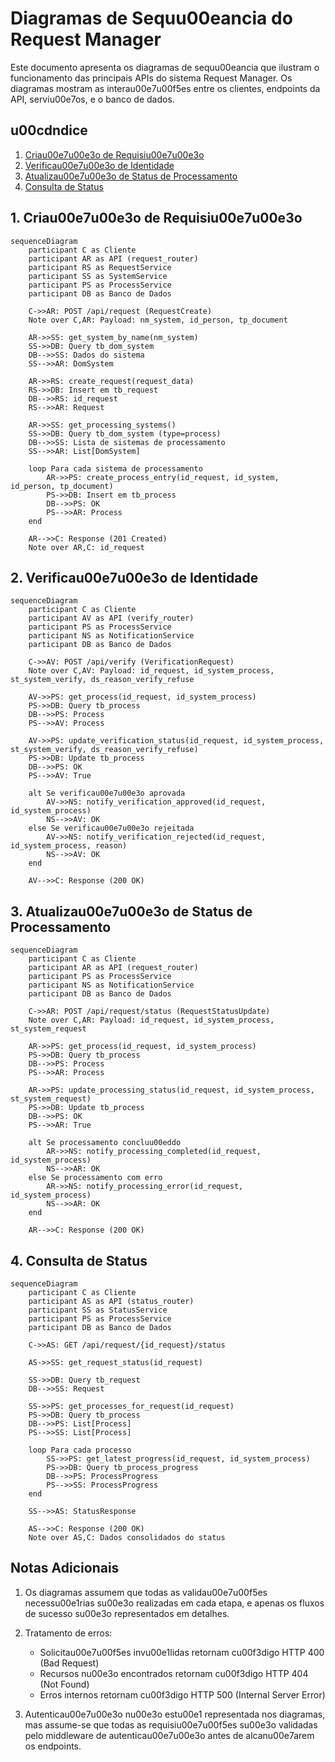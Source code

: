 # Diagramas de Sequu00eancia do Request Manager

Este documento apresenta os diagramas de sequu00eancia que ilustram o funcionamento das principais APIs do sistema Request Manager. Os diagramas mostram as interau00e7u00f5es entre os clientes, endpoints da API, serviu00e7os, e o banco de dados.

## u00cdndice

1. [Criau00e7u00e3o de Requisiu00e7u00e3o](#1-criau00e7u00e3o-de-requisiu00e7u00e3o)
2. [Verificau00e7u00e3o de Identidade](#2-verificau00e7u00e3o-de-identidade)
3. [Atualizau00e7u00e3o de Status de Processamento](#3-atualizau00e7u00e3o-de-status-de-processamento)
4. [Consulta de Status](#4-consulta-de-status)

## 1. Criau00e7u00e3o de Requisiu00e7u00e3o

```mermaid
sequenceDiagram
    participant C as Cliente
    participant AR as API (request_router)
    participant RS as RequestService
    participant SS as SystemService
    participant PS as ProcessService
    participant DB as Banco de Dados

    C->>AR: POST /api/request (RequestCreate)
    Note over C,AR: Payload: nm_system, id_person, tp_document
    
    AR->>SS: get_system_by_name(nm_system)
    SS->>DB: Query tb_dom_system
    DB-->>SS: Dados do sistema
    SS-->>AR: DomSystem
    
    AR->>RS: create_request(request_data)
    RS->>DB: Insert em tb_request
    DB-->>RS: id_request
    RS-->>AR: Request
    
    AR->>SS: get_processing_systems()
    SS->>DB: Query tb_dom_system (type=process)
    DB-->>SS: Lista de sistemas de processamento
    SS-->>AR: List[DomSystem]
    
    loop Para cada sistema de processamento
        AR->>PS: create_process_entry(id_request, id_system, id_person, tp_document)
        PS->>DB: Insert em tb_process
        DB-->>PS: OK
        PS-->>AR: Process
    end
    
    AR-->>C: Response (201 Created)
    Note over AR,C: id_request
```

## 2. Verificau00e7u00e3o de Identidade

```mermaid
sequenceDiagram
    participant C as Cliente
    participant AV as API (verify_router)
    participant PS as ProcessService
    participant NS as NotificationService
    participant DB as Banco de Dados

    C->>AV: POST /api/verify (VerificationRequest)
    Note over C,AV: Payload: id_request, id_system_process, st_system_verify, ds_reason_verify_refuse
    
    AV->>PS: get_process(id_request, id_system_process)
    PS->>DB: Query tb_process
    DB-->>PS: Process
    PS-->>AV: Process
    
    AV->>PS: update_verification_status(id_request, id_system_process, st_system_verify, ds_reason_verify_refuse)
    PS->>DB: Update tb_process
    DB-->>PS: OK
    PS-->>AV: True
    
    alt Se verificau00e7u00e3o aprovada
        AV->>NS: notify_verification_approved(id_request, id_system_process)
        NS-->>AV: OK
    else Se verificau00e7u00e3o rejeitada
        AV->>NS: notify_verification_rejected(id_request, id_system_process, reason)
        NS-->>AV: OK
    end
    
    AV-->>C: Response (200 OK)
```

## 3. Atualizau00e7u00e3o de Status de Processamento

```mermaid
sequenceDiagram
    participant C as Cliente
    participant AR as API (request_router)
    participant PS as ProcessService
    participant NS as NotificationService
    participant DB as Banco de Dados

    C->>AR: POST /api/request/status (RequestStatusUpdate)
    Note over C,AR: Payload: id_request, id_system_process, st_system_request
    
    AR->>PS: get_process(id_request, id_system_process)
    PS->>DB: Query tb_process
    DB-->>PS: Process
    PS-->>AR: Process
    
    AR->>PS: update_processing_status(id_request, id_system_process, st_system_request)
    PS->>DB: Update tb_process
    DB-->>PS: OK
    PS-->>AR: True
    
    alt Se processamento concluu00eddo
        AR->>NS: notify_processing_completed(id_request, id_system_process)
        NS-->>AR: OK
    else Se processamento com erro
        AR->>NS: notify_processing_error(id_request, id_system_process)
        NS-->>AR: OK
    end
    
    AR-->>C: Response (200 OK)
```

## 4. Consulta de Status

```mermaid
sequenceDiagram
    participant C as Cliente
    participant AS as API (status_router)
    participant SS as StatusService
    participant PS as ProcessService
    participant DB as Banco de Dados

    C->>AS: GET /api/request/{id_request}/status
    
    AS->>SS: get_request_status(id_request)
    
    SS->>DB: Query tb_request
    DB-->>SS: Request
    
    SS->>PS: get_processes_for_request(id_request)
    PS->>DB: Query tb_process
    DB-->>PS: List[Process]
    PS-->>SS: List[Process]
    
    loop Para cada processo
        SS->>PS: get_latest_progress(id_request, id_system_process)
        PS->>DB: Query tb_process_progress
        DB-->>PS: ProcessProgress
        PS-->>SS: ProcessProgress
    end
    
    SS-->>AS: StatusResponse
    
    AS-->>C: Response (200 OK)
    Note over AS,C: Dados consolidados do status
```

## Notas Adicionais

1. Os diagramas assumem que todas as validau00e7u00f5es necessu00e1rias su00e3o realizadas em cada etapa, e apenas os fluxos de sucesso su00e3o representados em detalhes.

2. Tratamento de erros:
   - Solicitau00e7u00f5es invu00e1lidas retornam cu00f3digo HTTP 400 (Bad Request)
   - Recursos nu00e3o encontrados retornam cu00f3digo HTTP 404 (Not Found)
   - Erros internos retornam cu00f3digo HTTP 500 (Internal Server Error)

3. Autenticau00e7u00e3o nu00e3o estu00e1 representada nos diagramas, mas assume-se que todas as requisiu00e7u00f5es su00e3o validadas pelo middleware de autenticau00e7u00e3o antes de alcanu00e7arem os endpoints.